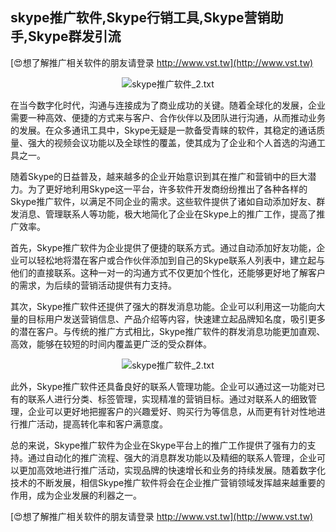 ## **skype推广软件,Skype行销工具,Skype营销助手,Skype群发引流**

[😍想了解推广相关软件的朋友请登录 http://www.vst.tw](http://www.vst.tw)

 <center><img src="https://vst.tw/MP4/tuiguang/png/0.png" alt="skype推广软件_2.txt"></center>

在当今数字化时代，沟通与连接成为了商业成功的关键。随着全球化的发展，企业需要一种高效、便捷的方式来与客户、合作伙伴以及团队进行沟通，从而推动业务的发展。在众多通讯工具中，Skype无疑是一款备受青睐的软件，其稳定的通话质量、强大的视频会议功能以及全球性的覆盖，使其成为了企业和个人首选的沟通工具之一。

随着Skype的日益普及，越来越多的企业开始意识到其在推广和营销中的巨大潜力。为了更好地利用Skype这一平台，许多软件开发商纷纷推出了各种各样的Skype推广软件，以满足不同企业的需求。这些软件提供了诸如自动添加好友、群发消息、管理联系人等功能，极大地简化了企业在Skype上的推广工作，提高了推广效率。

首先，Skype推广软件为企业提供了便捷的联系方式。通过自动添加好友功能，企业可以轻松地将潜在客户或合作伙伴添加到自己的Skype联系人列表中，建立起与他们的直接联系。这种一对一的沟通方式不仅更加个性化，还能够更好地了解客户的需求，为后续的营销活动提供有力支持。

其次，Skype推广软件还提供了强大的群发消息功能。企业可以利用这一功能向大量的目标用户发送营销信息、产品介绍等内容，快速建立起品牌知名度，吸引更多的潜在客户。与传统的推广方式相比，Skype推广软件的群发消息功能更加直观、高效，能够在较短的时间内覆盖更广泛的受众群体。

 <center><img src="https://vst.tw/MP4/tuiguang/png/5.png" alt="skype推广软件_2.txt"></center>

此外，Skype推广软件还具备良好的联系人管理功能。企业可以通过这一功能对已有的联系人进行分类、标签管理，实现精准的营销目标。通过对联系人的细致管理，企业可以更好地把握客户的兴趣爱好、购买行为等信息，从而更有针对性地进行推广活动，提高转化率和客户满意度。

总的来说，Skype推广软件为企业在Skype平台上的推广工作提供了强有力的支持。通过自动化的推广流程、强大的消息群发功能以及精细的联系人管理，企业可以更加高效地进行推广活动，实现品牌的快速增长和业务的持续发展。随着数字化技术的不断发展，相信Skype推广软件将会在企业推广营销领域发挥越来越重要的作用，成为企业发展的利器之一。

[😍想了解推广相关软件的朋友请登录 http://www.vst.tw](http://www.vst.tw)




